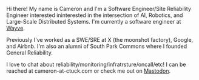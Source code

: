 Hi there! My name is Cameron and I'm a Software Engineer/Site Reliability Engineer interested ininterested in the intersection of AI, Robotics, and Large-Scale Distributed Systems. I'm currently a software engineer at [Wayve](https://wayve.ai).

Previously I've worked as a SWE/SRE at X (the moonshot factory), Google, and Airbnb. I'm also an alumni of South Park Commons where I founded General Reliability.

I love to chat about reliability/monitoring/infratrsture/oncall/etc! I can be reached at cameron-at-ctuck.com or check me out on [Mastodon](https://hachyderm.io/@tuckerman).
